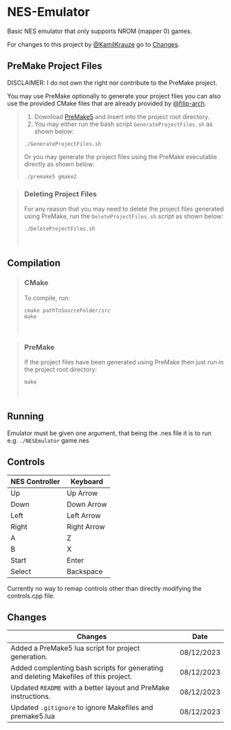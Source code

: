 # NES-Emulator

Basic NES emulator that only supports NROM (mapper 0) games.

For changes to this project by [@KamilKrauze](https://github.com/KamilKrauze) go to [Changes](#changes).

## PreMake Project Files
DISCLAIMER: I do not own the right nor contribute to the PreMake project.

You may use PreMake optionally to generate your project files you can also use the provided CMake files that are already provided by [@filip-arch](https://github.com/filip-arch).

> 1. Download [PreMake5](https://premake.github.io/) and insert into the project root directory.
> 2. You may either run the bash script `GenerateProjectFiles.sh` as shown below:
> ```console
> ./GenerateProjectFiles.sh
> ```
>Or you may generate the project files using the PreMake executable directly as shown below:
> ```console
> ./premake5 gmake2
> ```

>### Deleting Project Files
>For any reason that you may need to delete the project files generated using PreMake, run the `DeleteProjectFiles.sh` script as shown below:
>```console
>./DeleteProjectFiles.sh
>```
> <br>

## Compilation
> ### CMake
> To compile, run:
> ```console
> cmake pathToSourceFolder/src
> make
> ```
> <br>

> ### PreMake
> If the project files have been generated using PreMake then just run in the project root directory:
> ```console
> make
> ```
> <br>

## Running

Emulator must be given one argument, that being the .nes file it is to run e.g. ``./NESEmulator`` game.nes

## Controls

|NES Controller|Keyboard|
|--------------|--------|
|Up | Up Arrow|
|Down | Down Arrow|
|Left | Left Arrow|
|Right | Right Arrow|
|A | Z|
|B | X|
|Start | Enter|
|Select | Backspace|

Currently no way to remap controls other than directly modifying the controls.cpp file.

## Changes
|Changes|Date|
|---|---|
|Added a PreMake5 lua script for project generation. | 08/12/2023 |
|Added complenting bash scripts for generating and deleting Makefiles of this project.| 08/12/2023 |
|Updated `README` with a better layout and PreMake instructions.| 08/12/2023 |
|Updated `.gitignore` to ignore Makefiles and premake5.lua | 08/12/2023 |

